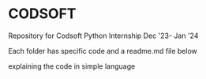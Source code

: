 # CODSOFT
Repository for Codsoft Python Internship Dec '23- Jan '24


Each folder has specific code and a readme.md file below

explaining the code in simple language 
